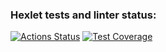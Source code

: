 ### Hexlet tests and linter status:
[![Actions Status](https://github.com/ggrelaxi/python-project-49/actions/workflows/hexlet-check.yml/badge.svg)](https://github.com/ggrelaxi/python-project-49/actions)
[![Test Coverage](https://api.codeclimate.com/v1/badges/741e91c2ce1a2ff63c6c/maintainability)](https://codeclimate.com/github/ggrelaxi/python-project-49/maintainability)
